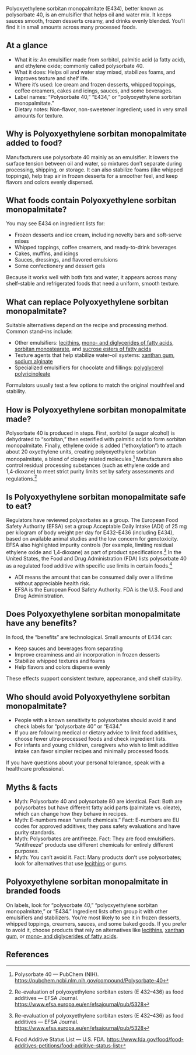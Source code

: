 Polyoxyethylene sorbitan monopalmitate (E434), better known as polysorbate 40, is an emulsifier that helps oil and water mix. It keeps sauces smooth, frozen desserts creamy, and drinks evenly blended. You’ll find it in small amounts across many processed foods.

<!--more-->

## At a glance
- What it is: An emulsifier made from sorbitol, palmitic acid (a fatty acid), and ethylene oxide; commonly called polysorbate 40.
- What it does: Helps oil and water stay mixed, stabilizes foams, and improves texture and shelf life.
- Where it’s used: Ice cream and frozen desserts, whipped toppings, coffee creamers, cakes and icings, sauces, and some beverages.
- Label names: “Polysorbate 40,” “E434,” or “polyoxyethylene sorbitan monopalmitate.”
- Dietary notes: Non-flavor, non-sweetener ingredient; used in very small amounts for texture.

## Why is Polyoxyethylene sorbitan monopalmitate added to food?
Manufacturers use polysorbate 40 mainly as an emulsifier. It lowers the surface tension between oil and water, so mixtures don’t separate during processing, shipping, or storage. It can also stabilize foams (like whipped toppings), help trap air in frozen desserts for a smoother feel, and keep flavors and colors evenly dispersed.

## What foods contain Polyoxyethylene sorbitan monopalmitate?
You may see E434 on ingredient lists for:
- Frozen desserts and ice cream, including novelty bars and soft-serve mixes
- Whipped toppings, coffee creamers, and ready-to-drink beverages
- Cakes, muffins, and icings
- Sauces, dressings, and flavored emulsions
- Some confectionery and dessert gels

Because it works well with both fats and water, it appears across many shelf-stable and refrigerated foods that need a uniform, smooth texture.

## What can replace Polyoxyethylene sorbitan monopalmitate?
Suitable alternatives depend on the recipe and processing method. Common stand-ins include:
- Other emulsifiers: [lecithins](/e322-lecithins), [mono- and diglycerides of fatty acids](/e471-mono-and-diglycerides-of-fatty-acids), [sorbitan monostearate](/e491-sorbitan-monostearate), and [sucrose esters of fatty acids](/e473-sucrose-esters-of-fatty-acids)
- Texture agents that help stabilize water–oil systems: [xanthan gum](/e415-xanthan-gum), [sodium alginate](/e401-sodium-alginate)
- Specialized emulsifiers for chocolate and fillings: [polyglycerol polyricinoleate](/e476-polyglycerol-polyricinoleate)

Formulators usually test a few options to match the original mouthfeel and stability.

## How is Polyoxyethylene sorbitan monopalmitate made?
Polysorbate 40 is produced in steps. First, sorbitol (a sugar alcohol) is dehydrated to “sorbitan,” then esterified with palmitic acid to form sorbitan monopalmitate. Finally, ethylene oxide is added (“ethoxylation”) to attach about 20 oxyethylene units, creating polyoxyethylene sorbitan monopalmitate, a blend of closely related molecules.[^1] Manufacturers also control residual processing substances (such as ethylene oxide and 1,4‑dioxane) to meet strict purity limits set by safety assessments and regulations.[^2]

## Is Polyoxyethylene sorbitan monopalmitate safe to eat?
Regulators have reviewed polysorbates as a group. The European Food Safety Authority (EFSA) set a group Acceptable Daily Intake (ADI) of 25 mg per kilogram of body weight per day for E432–E436 (including E434), based on available animal studies and the low concern for genotoxicity. EFSA also highlighted impurity controls (for example, limiting residual ethylene oxide and 1,4‑dioxane) as part of product specifications.[^2] In the United States, the Food and Drug Administration (FDA) lists polysorbate 40 as a regulated food additive with specific use limits in certain foods.[^3]

- ADI means the amount that can be consumed daily over a lifetime without appreciable health risk.
- EFSA is the European Food Safety Authority. FDA is the U.S. Food and Drug Administration.

## Does Polyoxyethylene sorbitan monopalmitate have any benefits?
In food, the “benefits” are technological. Small amounts of E434 can:
- Keep sauces and beverages from separating
- Improve creaminess and air incorporation in frozen desserts
- Stabilize whipped textures and foams
- Help flavors and colors disperse evenly

These effects support consistent texture, appearance, and shelf stability.

## Who should avoid Polyoxyethylene sorbitan monopalmitate?
- People with a known sensitivity to polysorbates should avoid it and check labels for “polysorbate 40” or “E434.”
- If you are following medical or dietary advice to limit food additives, choose fewer ultra‑processed foods and check ingredient lists.
- For infants and young children, caregivers who wish to limit additive intake can favor simpler recipes and minimally processed foods.

If you have questions about your personal tolerance, speak with a healthcare professional.

## Myths & facts
- Myth: Polysorbate 40 and polysorbate 80 are identical. Fact: Both are polysorbates but have different fatty acid parts (palmitate vs. oleate), which can change how they behave in recipes.
- Myth: E-numbers mean “unsafe chemicals.” Fact: E-numbers are EU codes for approved additives; they pass safety evaluations and have purity standards.
- Myth: Polysorbates are antifreeze. Fact: They are food emulsifiers. “Antifreeze” products use different chemicals for entirely different purposes.
- Myth: You can’t avoid it. Fact: Many products don’t use polysorbates; look for alternatives that use [lecithins](/e322-lecithins) or gums.

## Polyoxyethylene sorbitan monopalmitate in branded foods
On labels, look for “polysorbate 40,” “polyoxyethylene sorbitan monopalmitate,” or “E434.” Ingredient lists often group it with other emulsifiers and stabilizers. You’re most likely to see it in frozen desserts, whipped toppings, creamers, sauces, and some baked goods. If you prefer to avoid it, choose products that rely on alternatives like [lecithins](/e322-lecithins), [xanthan gum](/e415-xanthan-gum), or [mono- and diglycerides of fatty acids](/e471-mono-and-diglycerides-of-fatty-acids).

## References
[^1]: Polysorbate 40 — PubChem (NIH). https://pubchem.ncbi.nlm.nih.gov/compound/Polysorbate-40
[^2]: Re-evaluation of polyoxyethylene sorbitan esters (E 432–436) as food additives — EFSA Journal. https://www.efsa.europa.eu/en/efsajournal/pub/5328
[^3]: Food Additive Status List — U.S. FDA. https://www.fda.gov/food/food-additives-petitions/food-additive-status-list
